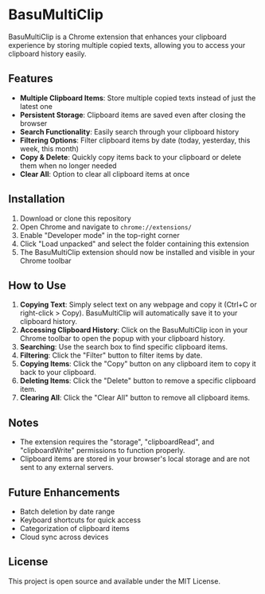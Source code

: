 # BasuMultiClip

BasuMultiClip is a Chrome extension that enhances your clipboard experience by storing multiple copied texts, allowing you to access your clipboard history easily.

## Features

- **Multiple Clipboard Items**: Store multiple copied texts instead of just the latest one
- **Persistent Storage**: Clipboard items are saved even after closing the browser
- **Search Functionality**: Easily search through your clipboard history
- **Filtering Options**: Filter clipboard items by date (today, yesterday, this week, this month)
- **Copy & Delete**: Quickly copy items back to your clipboard or delete them when no longer needed
- **Clear All**: Option to clear all clipboard items at once

## Installation

1. Download or clone this repository
2. Open Chrome and navigate to `chrome://extensions/`
3. Enable "Developer mode" in the top-right corner
4. Click "Load unpacked" and select the folder containing this extension
5. The BasuMultiClip extension should now be installed and visible in your Chrome toolbar

## How to Use

1. **Copying Text**: Simply select text on any webpage and copy it (Ctrl+C or right-click > Copy). BasuMultiClip will automatically save it to your clipboard history.
2. **Accessing Clipboard History**: Click on the BasuMultiClip icon in your Chrome toolbar to open the popup with your clipboard history.
3. **Searching**: Use the search box to find specific clipboard items.
4. **Filtering**: Click the "Filter" button to filter items by date.
5. **Copying Items**: Click the "Copy" button on any clipboard item to copy it back to your clipboard.
6. **Deleting Items**: Click the "Delete" button to remove a specific clipboard item.
7. **Clearing All**: Click the "Clear All" button to remove all clipboard items.

## Notes

- The extension requires the "storage", "clipboardRead", and "clipboardWrite" permissions to function properly.
- Clipboard items are stored in your browser's local storage and are not sent to any external servers.

## Future Enhancements

- Batch deletion by date range
- Keyboard shortcuts for quick access
- Categorization of clipboard items
- Cloud sync across devices

## License

This project is open source and available under the MIT License. 
